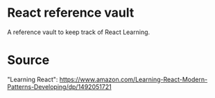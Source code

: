 # React reference vault
A reference vault to keep track of React Learning.

# Source
"Learning React": https://www.amazon.com/Learning-React-Modern-Patterns-Developing/dp/1492051721
